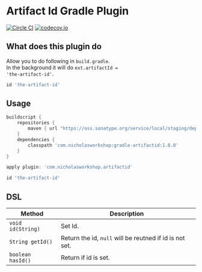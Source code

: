 # Artifact Id Gradle Plugin
[![Circle CI](https://circleci.com/gh/nickwph/artifactid-gradle.svg?style=shield)](https://circleci.com/gh/nickwph/artifactid-gradle)
[![codecov.io](https://codecov.io/github/nickwph/artifactid-gradle/coverage.svg?branch=master)](https://codecov.io/github/nickwph/artifactid-gradle?branch=master)

## What does this plugin do

Allow you to do following in <code>build.gradle</code>. <br/>
In the background it will do <code>ext.artifactId = 'the-artifact-id'</code>.

```groovy
id 'the-artifact-id'
```

## Usage

```groovy
buildscript {
    repositories {
        maven { url "https://oss.sonatype.org/service/local/staging/deploy/maven2" }
    }
    dependencies {
        classpath 'com.nicholasworkshop:gradle-artifactid:1.0.0'
    }
}

apply plugin: 'com.nicholasworkshop.artifactid'

id 'the-artifact-id'
```

## DSL

| Method                        | Description                                                        | 
| ----------------------------- | ------------------------------------------------------------------ |
| <code>void id(String)<code>   | Set Id.                                                            | 
| <code>String getId()</code>   | Return the id, <code>null</code> will be reutned if id is not set. |
| <code>boolean hasId()</code>  | Return if id is set.                                               |
